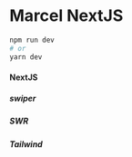 # Marcel NextJS
```bash
npm run dev
# or
yarn dev
```
#### NextJS
##### swiper
##### SWR
##### Tailwind
